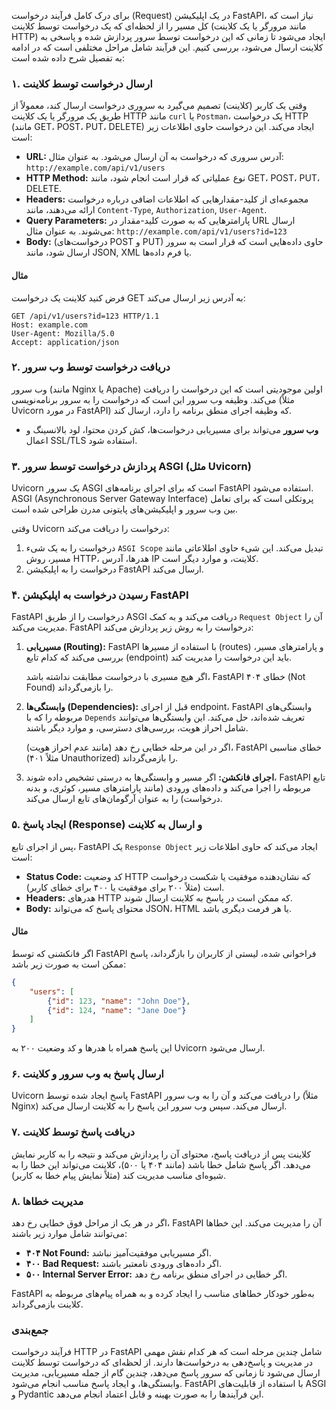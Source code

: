 برای درک کامل فرآیند درخواست (Request) در یک اپلیکیشن FastAPI، نیاز است که کل مسیر را از لحظه‌ای که یک درخواست توسط کلاینت (مانند مرورگر یا یک کلاینت HTTP) ایجاد می‌شود تا زمانی که این درخواست توسط سرور پردازش شده و پاسخی به کلاینت ارسال می‌شود، بررسی کنیم. این فرآیند شامل مراحل مختلفی است که در ادامه به تفصیل شرح داده شده است:

### ۱. ارسال درخواست توسط کلاینت
وقتی یک کاربر (کلاینت) تصمیم می‌گیرد به سروری درخواست ارسال کند، معمولاً از طریق یک مرورگر یا یک کلاینت HTTP مانند `curl` یا `Postman`، یک درخواست HTTP (مانند GET، POST، PUT، DELETE) ایجاد می‌کند. این درخواست حاوی اطلاعات زیر است:

- **URL:**
 آدرس سروری که درخواست به آن ارسال می‌شود. به عنوان مثال: 
 `http://example.com/api/v1/users`
- **HTTP Method:**
 نوع عملیاتی که قرار است انجام شود، مانند GET، POST، PUT، DELETE.
- **Headers:**
 مجموعه‌ای از کلید-مقدارهایی که اطلاعات اضافی درباره درخواست ارائه می‌دهند، مانند 
 `Content-Type`, `Authorization`, `User-Agent`.
- **Query Parameters:**
پارامترهایی که به صورت کلید-مقدار در URL ارسال می‌شوند. به عنوان مثال:
 `http://example.com/api/v1/users?id=123`
- **Body:**
 (درخواست‌های POST و PUT) حاوی داده‌هایی است که قرار است به سرور ارسال شود، مانند JSON, XML یا فرم داده‌ها.

#### مثال
فرض کنید کلاینت یک درخواست GET به آدرس زیر ارسال می‌کند:
```
GET /api/v1/users?id=123 HTTP/1.1
Host: example.com
User-Agent: Mozilla/5.0
Accept: application/json
```

### ۲. دریافت درخواست توسط وب سرور
وب سرور (مانند Nginx یا Apache) اولین موجودیتی است که این درخواست را دریافت می‌کند. وظیفه وب سرور این است که درخواست را به سرور برنامه‌نویسی (مثلاً Uvicorn در مورد FastAPI) که وظیفه اجرای منطق برنامه را دارد، ارسال کند.

- **وب سرور** می‌تواند برای مسیریابی درخواست‌ها، کش کردن محتوا، لود بالانسینگ و اعمال SSL/TLS استفاده شود.

### ۳. پردازش درخواست توسط سرور ASGI (مثل Uvicorn)
Uvicorn یک سرور ASGI است که برای اجرای برنامه‌های FastAPI استفاده می‌شود. ASGI (Asynchronous Server Gateway Interface) پروتکلی است که برای تعامل بین وب سرور و اپلیکیشن‌های پایتونی مدرن طراحی شده است.

وقتی Uvicorn درخواست را دریافت می‌کند:
1. درخواست را به یک شیء `ASGI Scope` تبدیل می‌کند. این شیء حاوی اطلاعاتی مانند مسیر، روش HTTP، هدرها، آدرس IP کلاینت، و موارد دیگر است.
2. درخواست را به اپلیکیشن FastAPI ارسال می‌کند.

### ۴. رسیدن درخواست به اپلیکیشن FastAPI
FastAPI درخواست را از طریق ASGI دریافت می‌کند و به کمک `Request Object` آن را مدیریت می‌کند. FastAPI درخواست را به روش زیر پردازش می‌کند:

1. **مسیریابی (Routing):** FastAPI با استفاده از مسیرها (routes) و پارامترهای مسیر، بررسی می‌کند که کدام تابع (endpoint) باید این درخواست را مدیریت کند. 
   
   اگر هیچ مسیری با درخواست مطابقت نداشته باشد، FastAPI خطای ۴۰۴ (Not Found) را بازمی‌گرداند.

2. **وابستگی‌ها (Dependencies):** قبل از اجرای endpoint، FastAPI وابستگی‌های مربوطه را که با `Depends` تعریف شده‌اند، حل می‌کند. این وابستگی‌ها می‌توانند شامل احراز هویت، بررسی‌های دسترسی، و موارد دیگر باشند.
   
   اگر در این مرحله خطایی رخ دهد (مانند عدم احراز هویت)، FastAPI خطای مناسبی (مثلاً ۴۰۱ Unauthorized) را بازمی‌گرداند.

3. **اجرای فانکشن:** اگر مسیر و وابستگی‌ها به درستی تشخیص داده شوند، FastAPI تابع مربوطه را اجرا می‌کند و داده‌های ورودی (مانند پارامترهای مسیر، کوئری، و بدنه درخواست) را به عنوان آرگومان‌های تابع ارسال می‌کند.

### ۵. ایجاد پاسخ (Response) و ارسال به کلاینت
پس از اجرای تابع، FastAPI یک `Response Object` ایجاد می‌کند که حاوی اطلاعات زیر است:
- **Status Code:**
 کد وضعیت HTTP که نشان‌دهنده موفقیت یا شکست درخواست است (مثلاً ۲۰۰ برای موفقیت یا ۴۰۰ برای خطای کاربر).
- **Headers:**
 هدرهای HTTP که ممکن است در پاسخ به کلاینت ارسال شوند.
- **Body:**
 محتوای پاسخ که می‌تواند JSON، HTML یا هر فرمت دیگری باشد.

#### مثال
اگر فانکشنی که توسط FastAPI فراخوانی شده، لیستی از کاربران را بازگرداند، پاسخ ممکن است به صورت زیر باشد:
```json
{
    "users": [
        {"id": 123, "name": "John Doe"},
        {"id": 124, "name": "Jane Doe"}
    ]
}
```
این پاسخ همراه با هدرها و کد وضعیت ۲۰۰ به Uvicorn ارسال می‌شود.

### ۶. ارسال پاسخ به وب سرور و کلاینت
Uvicorn پاسخ ایجاد شده توسط FastAPI را دریافت می‌کند و آن را به وب سرور (مثلاً Nginx) ارسال می‌کند. سپس وب سرور این پاسخ را به کلاینت ارسال می‌کند.

### ۷. دریافت پاسخ توسط کلاینت
کلاینت پس از دریافت پاسخ، محتوای آن را پردازش می‌کند و نتیجه را به کاربر نمایش می‌دهد. اگر پاسخ شامل خطا باشد (مانند ۴۰۴ یا ۵۰۰)، کلاینت می‌تواند این خطا را به شیوه‌ای مناسب مدیریت کند (مثلاً نمایش پیام خطا به کاربر).

### ۸. مدیریت خطاها
اگر در هر یک از مراحل فوق خطایی رخ دهد، FastAPI آن را مدیریت می‌کند. این خطاها می‌توانند شامل موارد زیر باشند:
- **۴۰۴ Not Found:**
 اگر مسیریابی موفقیت‌آمیز نباشد.
- **۴۰۰ Bad Request:**
 اگر داده‌های ورودی نامعتبر باشند.
- **۵۰۰ Internal Server Error:**
 اگر خطایی در اجرای منطق برنامه رخ دهد.

FastAPI به‌طور خودکار خطاهای مناسب را ایجاد کرده و به همراه پیام‌های مربوطه به کلاینت بازمی‌گرداند.

### **جمع‌بندی**
فرآیند درخواست HTTP در FastAPI شامل چندین مرحله است که هر کدام نقش مهمی در مدیریت و پاسخ‌دهی به درخواست‌ها دارند. از لحظه‌ای که درخواست توسط کلاینت ارسال می‌شود تا زمانی که سرور پاسخ می‌دهد، چندین گام از جمله مسیریابی، مدیریت وابستگی‌ها، و ایجاد پاسخ مناسب انجام می‌شود. FastAPI با استفاده از قابلیت‌های ASGI و Pydantic این فرآیندها را به صورت بهینه و قابل اعتماد انجام می‌دهد.